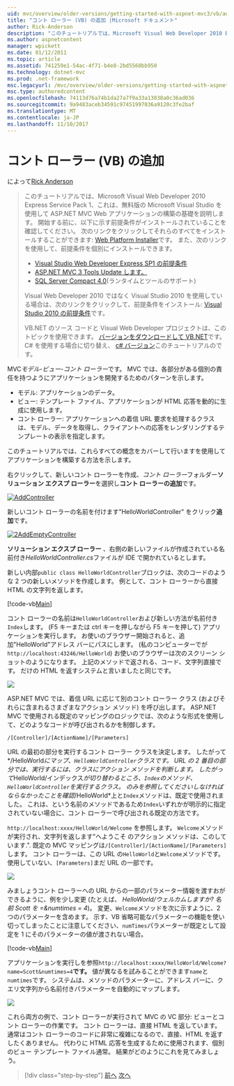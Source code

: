 ```yaml
---
uid: mvc/overview/older-versions/getting-started-with-aspnet-mvc3/vb/adding-a-controller
title: "コント ローラー (VB) の追加 |Microsoft ドキュメント"
author: Rick-Anderson
description: "このチュートリアルでは、Microsoft Visual Web Developer 2010 Express Service Pack 1、これを使用して ASP.NET MVC Web アプリケーションの構築の基礎を説明しています."
ms.author: aspnetcontent
manager: wpickett
ms.date: 01/12/2011
ms.topic: article
ms.assetid: 741259e1-54ac-4f71-b4e8-2bd5560bb950
ms.technology: dotnet-mvc
ms.prod: .net-framework
msc.legacyurl: /mvc/overview/older-versions/getting-started-with-aspnet-mvc3/vb/adding-a-controller
msc.type: authoredcontent
ms.openlocfilehash: 74113d76a74b1da27a7f9a33a13038a0c36ad036
ms.sourcegitcommit: 9a9483aceb34591c97451997036a9120c3fe2baf
ms.translationtype: MT
ms.contentlocale: ja-JP
ms.lasthandoff: 11/10/2017
---
```

<a name="adding-a-controller-vb"></a>コント ローラー (VB) の追加
====================
によって[Rick Anderson](https://github.com/Rick-Anderson)

> このチュートリアルでは、Microsoft Visual Web Developer 2010 Express Service Pack 1、これは、無料版の Microsoft Visual Studio を使用して ASP.NET MVC Web アプリケーションの構築の基礎を説明します。 開始する前に、以下に示す前提条件がインストールされていることを確認してください。 次のリンクをクリックしてそれらのすべてをインストールすることができます: [Web Platform Installer](https://www.microsoft.com/web/gallery/install.aspx?appid=VWD2010SP1Pack)です。 また、次のリンクを使用して、前提条件を個別にインストールできます。
> 
> - [Visual Studio Web Developer Express SP1 の前提条件](https://www.microsoft.com/web/gallery/install.aspx?appid=VWD2010SP1Pack)
> - [ASP.NET MVC 3 Tools Update します。](https://www.microsoft.com/web/gallery/install.aspx?appsxml=&amp;appid=MVC3)
> - [SQL Server Compact 4.0](https://www.microsoft.com/web/gallery/install.aspx?appid=SQLCE;SQLCEVSTools_4_0)(ランタイムとツールのサポート)
> 
> Visual Web Developer 2010 ではなく Visual Studio 2010 を使用している場合は、次のリンクをクリックして、前提条件をインストール: [Visual Studio 2010 の前提条件](https://www.microsoft.com/web/gallery/install.aspx?appsxml=&amp;appid=VS2010SP1Pack)です。
> 
> VB.NET のソース コードと Visual Web Developer プロジェクトは、このトピックを使用できます。 [バージョンをダウンロードして VB.NET](https://code.msdn.microsoft.com/Introduction-to-MVC-3-10d1b098)です。 C# を使用する場合に切り替え、 [c# バージョン](../cs/adding-a-controller.md)このチュートリアルのです。


MVC*モデル-ビュー-コント ローラー*です。 MVC では、各部分がある個別の責任を持つようにアプリケーションを開発するためのパターンを示します。

- モデル: アプリケーションのデータ。
- ビュー: テンプレート ファイル、アプリケーションが HTML 応答を動的に生成に使用します。
- コント ローラー: アプリケーションへの着信 URL 要求を処理するクラスは、モデル、データを取得し、クライアントへの応答をレンダリングするテンプレートの表示を指定します。

このチュートリアルでは、これらすべての概念をカバーして行いますを使用してアプリケーションを構築する方法を示します。

右クリックして、新しいコント ローラーを作成、*コント ローラー*フォルダー**ソリューション エクスプ ローラー**を選択し**コント ローラーの追加**です。

[![AddController](adding-a-controller/_static/image2.png "AddController")](adding-a-controller/_static/image1.png)

新しいコント ローラーの名前を付けます&quot;HelloWorldController&quot;  をクリック**追加**です。

[![2AddEmptyController](adding-a-controller/_static/image4.png "2AddEmptyController")](adding-a-controller/_static/image3.png)

**ソリューション エクスプ ローラー** 、右側の新しいファイルが作成されている名前付き*HelloWorldController.cs*ファイルが IDE で開かれているとします。

新しい内部`public class HelloWorldController`ブロックは、次のコードのような 2 つの新しいメソッドを作成します。 例として、コント ローラーから直接 HTML の文字列を返します。

[!code-vb[Main](adding-a-controller/samples/sample1.vb)]

コント ローラーの名前は`HelloWorldController`および新しい方法が名前付き`Index`します。 (F5 キーまたは ctrl キーを押しながら F5 キーを押して) アプリケーションを実行します。 お使いのブラウザー開始されると、追加&quot;HelloWorld&quot;アドレス バーにパスにします。 (私のコンピューターでが`http://localhost:43246/HelloWorld`) お使いのブラウザーは次のスクリーン ショットのようになります。 上記のメソッドで返される、コード、文字列直接です。 だけの HTML を返すシステムと言いましたと同じです。

![](adding-a-controller/_static/image5.png)

ASP.NET MVC では、着信 URL に応じて別のコント ローラー クラス (およびそれらに含まれるさまざまなアクション メソッド) を呼び出します。 ASP.NET MVC で使用される既定のマッピングのロジックでは、次のような形式を使用して、どのようなコードが呼び出されるかを制御します。

`/[Controller]/[ActionName]/[Parameters]`

URL の最初の部分を実行するコント ローラー クラスを決定します。 したがって*/HelloWorld*にマップ、`HelloWorldController`クラスです。 URL の 2 番目の部分では、実行するには、クラスにアクション メソッドを判断します。 したがって*HelloWorld/インデックス*が切り替わるところ、`Index`のメソッド、`HelloWorldController`を実行するクラス。 のみを参照してくださいしなければならなかったことを確認*/HelloWorld*上と`Index`メソッドは、既定で使用されました。 これは、という名前のメソッドであるため`Index`いずれかが明示的に指定されていない場合に、コント ローラーで呼び出される既定の方法です。

`http://localhost:xxxx/HelloWorld/Welcome` を参照します。 `Welcome`メソッドが実行され、文字列を返します&quot;へようこそ のアクション メソッドは、このしています.&quot;. 既定の MVC マッピングは`/[Controller]/[ActionName]/[Parameters]`します。 コント ローラーは、この URL の`HelloWorld`と`Welcome`メソッドです。 使用していない、`[Parameters]`まだ URL の一部です。

![](adding-a-controller/_static/image6.png)

みましょうコント ローラーへの URL からの一部のパラメーター情報を渡すおができるように、例を少し変更 (たとえば、 *HelloWorld/ウェルカムしますか? 名前 Scott を =&amp;numtimes = 4*)。 変更、`Welcome`メソッドを次に示すように、2 つのパラメーターを含めます。 示す、VB 省略可能なパラメーターの機能を使い切ってしまったことに注意してください、`numTimes`パラメーターが既定として設定を 1 にそのパラメーターの値が渡されない場合。

[!code-vb[Main](adding-a-controller/samples/sample2.vb)]

アプリケーションを実行しを参照`http://localhost:xxxx/HelloWorld/Welcome?name=Scott&numtimes=4`**です。** 値が異なるを試みることができます`name`と`numtimes`です。 システムは、メソッドのパラメーターに、アドレス バーに、クエリ文字列から名前付きパラメーターを自動的にマップします。

![](adding-a-controller/_static/image7.png)

これら両方の例で、コント ローラーが実行されて MVC の VC 部分: ビューとコント ローラーの作業です。 コント ローラーは、直接 HTML を返しています。 通常はコント ローラーのコードに非常に複雑になるので、直接、HTML を返すしたくありません。 代わりに HTML 応答を生成するために使用されます、個別のビュー テンプレート ファイル通常。 結果がどのようにこれを見てみましょう。

>[!div class="step-by-step"]
[前へ](intro-to-aspnet-mvc-3.md)
[次へ](adding-a-view.md)
